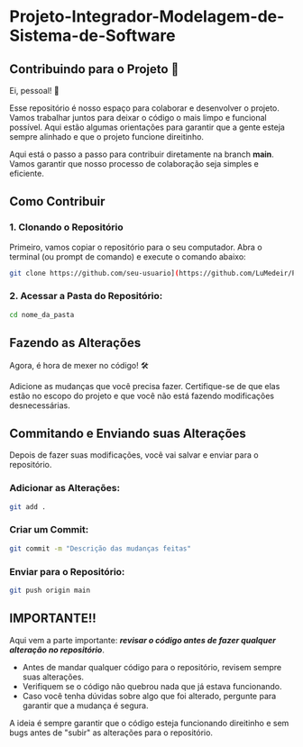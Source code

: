 # Projeto-Integrador-Modelagem-de-Sistema-de-Software

## Contribuindo para o Projeto 🚀

Ei, pessoal! 👋

Esse repositório é nosso espaço para colaborar e desenvolver o projeto. Vamos trabalhar juntos para deixar o código o mais limpo e funcional possível. Aqui estão algumas orientações para garantir que a gente esteja sempre alinhado e que o projeto funcione direitinho.

Aqui está o passo a passo para contribuir diretamente na branch **main**. Vamos garantir que nosso processo de colaboração seja simples e eficiente.

## Como Contribuir

### 1. Clonando o Repositório

Primeiro, vamos copiar o repositório para o seu computador. Abra o terminal (ou prompt de comando) e execute o comando abaixo:

```bash
git clone https://github.com/seu-usuario](https://github.com/LuMedeir/Projeto-Integrador-Modelagem-de-Sistema-de-Software.git nome_da_pasta
```

### 2. Acessar a Pasta do Repositório:

```bash
cd nome_da_pasta
```

## Fazendo as Alterações

Agora, é hora de mexer no código! 🛠️

Adicione as mudanças que você precisa fazer. Certifique-se de que elas estão no escopo do projeto e que você não está fazendo modificações desnecessárias.

## Commitando e Enviando suas Alterações

Depois de fazer suas modificações, você vai salvar e enviar para o repositório.

### Adicionar as Alterações:

```bash
git add .
```

### Criar um Commit:

```bash
git commit -m "Descrição das mudanças feitas"
```

### Enviar para o Repositório:

```bash
git push origin main
````
## IMPORTANTE!!

Aqui vem a parte importante: ***revisar o código antes de fazer qualquer alteração no repositório***.

  - Antes de mandar qualquer código para o repositório, revisem sempre suas alterações.
  - Verifiquem se o código não quebrou nada que já estava funcionando.
  - Caso você tenha dúvidas sobre algo que foi alterado, pergunte para garantir que a mudança é segura.

A ideia é sempre garantir que o código esteja funcionando direitinho e sem bugs antes de "subir" as alterações para o repositório.
